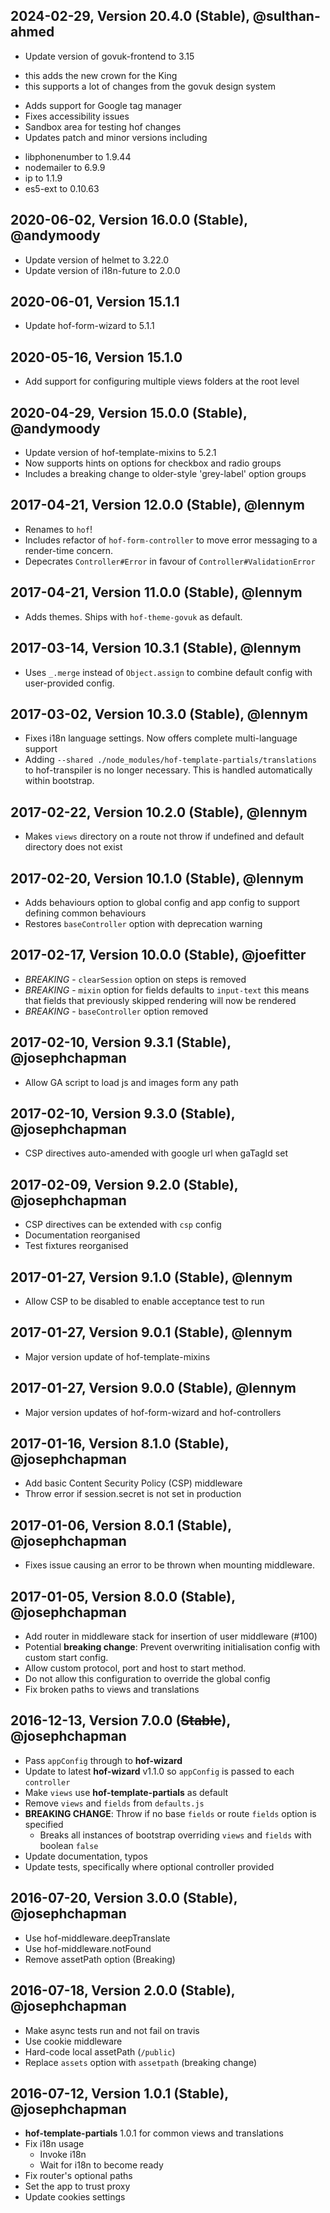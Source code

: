 ## 2024-02-29, Version 20.4.0 (Stable), @sulthan-ahmed
* Update version of govuk-frontend to 3.15
- this adds the new crown for the King
- this supports a lot of changes from the govuk design system
* Adds support for Google tag manager
* Fixes accessibility issues
* Sandbox area for testing hof changes
* Updates patch and minor versions including
- libphonenumber to 1.9.44
- nodemailer to 6.9.9
- ip to 1.1.9
- es5-ext to 0.10.63

## 2020-06-02, Version 16.0.0 (Stable), @andymoody
* Update version of helmet to 3.22.0
* Update version of i18n-future to 2.0.0

## 2020-06-01, Version 15.1.1
* Update hof-form-wizard to 5.1.1

## 2020-05-16, Version 15.1.0
* Add support for configuring multiple views folders at the root level 

## 2020-04-29, Version 15.0.0 (Stable), @andymoody
* Update version of hof-template-mixins to 5.2.1
* Now supports hints on options for checkbox and radio groups
* Includes a breaking change to older-style 'grey-label' option groups

## 2017-04-21, Version 12.0.0 (Stable), @lennym
* Renames to `hof`!
* Includes refactor of `hof-form-controller` to move error messaging to a render-time concern.
* Depecrates `Controller#Error` in favour of `Controller#ValidationError`

## 2017-04-21, Version 11.0.0 (Stable), @lennym
* Adds themes. Ships with `hof-theme-govuk` as default.

## 2017-03-14, Version 10.3.1 (Stable), @lennym
* Uses `_.merge` instead of `Object.assign` to combine default config with user-provided config.

## 2017-03-02, Version 10.3.0 (Stable), @lennym
* Fixes i18n language settings. Now offers complete multi-language support
* Adding `--shared ./node_modules/hof-template-partials/translations` to hof-transpiler is no longer necessary. This is handled automatically within bootstrap.

## 2017-02-22, Version 10.2.0 (Stable), @lennym
* Makes `views` directory on a route not throw if undefined and default directory does not exist

## 2017-02-20, Version 10.1.0 (Stable), @lennym
* Adds behaviours option to global config and app config to support defining common behaviours
* Restores `baseController` option with deprecation warning

## 2017-02-17, Version 10.0.0 (Stable), @joefitter
* _BREAKING_ - `clearSession` option on steps is removed
* _BREAKING_ - `mixin` option for fields defaults to `input-text` this means that fields that previously skipped rendering will now be rendered
* _BREAKING_ - `baseController` option removed

## 2017-02-10, Version 9.3.1 (Stable), @josephchapman
* Allow GA script to load js and images form any path

## 2017-02-10, Version 9.3.0 (Stable), @josephchapman
* CSP directives auto-amended with google url when gaTagId set

## 2017-02-09, Version 9.2.0 (Stable), @josephchapman
* CSP directives can be extended with `csp` config
* Documentation reorganised
* Test fixtures reorganised

## 2017-01-27, Version 9.1.0 (Stable), @lennym
* Allow CSP to be disabled to enable acceptance test to run

## 2017-01-27, Version 9.0.1 (Stable), @lennym
* Major version update of hof-template-mixins

## 2017-01-27, Version 9.0.0 (Stable), @lennym
* Major version updates of hof-form-wizard and hof-controllers

## 2017-01-16, Version 8.1.0 (Stable), @josephchapman
* Add basic Content Security Policy (CSP) middleware
* Throw error if session.secret is not set in production

## 2017-01-06, Version 8.0.1 (Stable), @josephchapman
* Fixes issue causing an error to be thrown when mounting middleware.

## 2017-01-05, Version 8.0.0 (Stable), @josephchapman
* Add router in middleware stack for insertion of user middleware (#100)
* Potential **breaking change**: Prevent overwriting initialisation config with custom start config.
* Allow custom protocol, port and host to start method.
* Do not allow this configuration to override the global config
* Fix broken paths to views and translations

## 2016-12-13, Version 7.0.0 (~~Stable~~), @josephchapman
* Pass `appConfig` through to **hof-wizard**
* Update to latest **hof-wizard** v1.1.0 so `appConfig` is passed to each `controller`
* Make `views` use **hof-template-partials** as default
* Remove `views` and `fields` from `defaults.js`
* **BREAKING CHANGE**: Throw if no base `fields` or route `fields` option is specified
  * Breaks all instances of bootstrap overriding `views` and `fields` with boolean `false`
* Update documentation, typos
* Update tests, specifically where optional controller provided

## 2016-07-20, Version 3.0.0 (Stable), @josephchapman
* Use hof-middleware.deepTranslate
* Use hof-middleware.notFound
* Remove assetPath option (Breaking)

## 2016-07-18, Version 2.0.0 (Stable), @josephchapman
* Make async tests run and not fail on travis
* Use cookie middleware
* Hard-code local assetPath (`/public`)
* Replace `assets` option with `assetpath` (breaking change)

## 2016-07-12, Version 1.0.1 (Stable), @josephchapman
* **hof-template-partials** 1.0.1 for common views and translations
* Fix i18n usage
  * Invoke i18n
  * Wait for i18n to become ready
* Fix router's optional paths
* Set the app to trust proxy
* Update cookies settings

